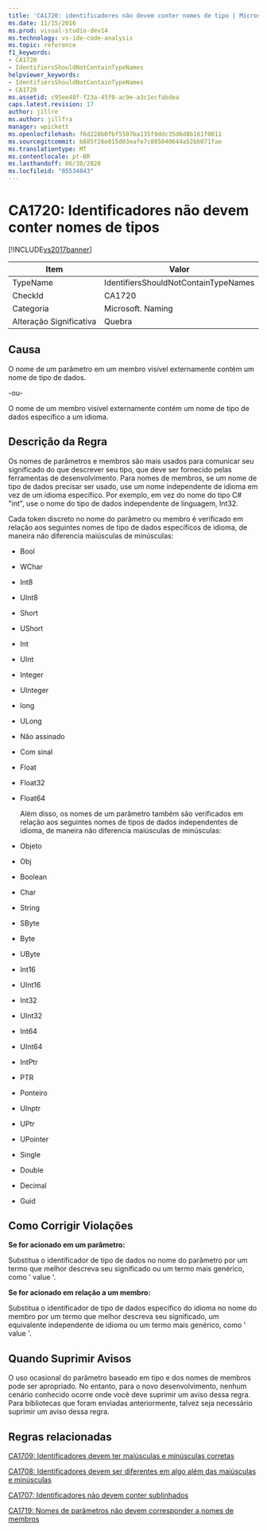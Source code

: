 ```yaml
---
title: 'CA1720: identificadores não devem conter nomes de tipo | Microsoft Docs'
ms.date: 11/15/2016
ms.prod: visual-studio-dev14
ms.technology: vs-ide-code-analysis
ms.topic: reference
f1_keywords:
- CA1720
- IdentifiersShouldNotContainTypeNames
helpviewer_keywords:
- IdentifiersShouldNotContainTypeNames
- CA1720
ms.assetid: c95ee48f-f23a-45f0-ac9e-a3c1ecfabdea
caps.latest.revision: 17
author: jillre
ms.author: jillfra
manager: wpickett
ms.openlocfilehash: f6d228b0fbf5507ba135f9ddc35d6d8b161f0011
ms.sourcegitcommit: b885f26e015d03eafe7c885040644a52bb071fae
ms.translationtype: MT
ms.contentlocale: pt-BR
ms.lasthandoff: 06/30/2020
ms.locfileid: "85534843"
---
```

# <a name="ca1720-identifiers-should-not-contain-type-names"></a>CA1720: Identificadores não devem conter nomes de tipos
[!INCLUDE[vs2017banner](../includes/vs2017banner.md)]

|Item|Valor|
|-|-|
|TypeName|IdentifiersShouldNotContainTypeNames|
|CheckId|CA1720|
|Categoria|Microsoft. Naming|
|Alteração Significativa|Quebra|

## <a name="cause"></a>Causa
 O nome de um parâmetro em um membro visível externamente contém um nome de tipo de dados.

 -ou-

 O nome de um membro visível externamente contém um nome de tipo de dados específico a um idioma.

## <a name="rule-description"></a>Descrição da Regra
 Os nomes de parâmetros e membros são mais usados para comunicar seu significado do que descrever seu tipo, que deve ser fornecido pelas ferramentas de desenvolvimento. Para nomes de membros, se um nome de tipo de dados precisar ser usado, use um nome independente de idioma em vez de um idioma específico. Por exemplo, em vez do nome do tipo C# "int", use o nome do tipo de dados independente de linguagem, Int32.

 Cada token discreto no nome do parâmetro ou membro é verificado em relação aos seguintes nomes de tipo de dados específicos de idioma, de maneira não diferencia maiúsculas de minúsculas:

- Bool

- WChar

- Int8

- UInt8

- Short

- UShort

- Int

- UInt

- Integer

- UInteger

- long

- ULong

- Não assinado

- Com sinal

- Float

- Float32

- Float64

  Além disso, os nomes de um parâmetro também são verificados em relação aos seguintes nomes de tipos de dados independentes de idioma, de maneira não diferencia maiúsculas de minúsculas:

- Objeto

- Obj

- Boolean

- Char

- String

- SByte

- Byte

- UByte

- Int16

- UInt16

- Int32

- UInt32

- Int64

- UInt64

- IntPtr

- PTR

- Ponteiro

- UInptr

- UPtr

- UPointer

- Single

- Double

- Decimal

- Guid

## <a name="how-to-fix-violations"></a>Como Corrigir Violações
 **Se for acionado em um parâmetro:**

 Substitua o identificador de tipo de dados no nome do parâmetro por um termo que melhor descreva seu significado ou um termo mais genérico, como ' value '.

 **Se for acionado em relação a um membro:**

 Substitua o identificador de tipo de dados específico do idioma no nome do membro por um termo que melhor descreva seu significado, um equivalente independente de idioma ou um termo mais genérico, como ' value '.

## <a name="when-to-suppress-warnings"></a>Quando Suprimir Avisos
 O uso ocasional do parâmetro baseado em tipo e dos nomes de membros pode ser apropriado. No entanto, para o novo desenvolvimento, nenhum cenário conhecido ocorre onde você deve suprimir um aviso dessa regra. Para bibliotecas que foram enviadas anteriormente, talvez seja necessário suprimir um aviso dessa regra.

## <a name="related-rules"></a>Regras relacionadas
 [CA1709: Identificadores devem ter maiúsculas e minúsculas corretas](../code-quality/ca1709-identifiers-should-be-cased-correctly.md)

 [CA1708: Identificadores devem ser diferentes em algo além das maiúsculas e minúsculas](../code-quality/ca1708-identifiers-should-differ-by-more-than-case.md)

 [CA1707: Identificadores não devem conter sublinhados](../code-quality/ca1707-identifiers-should-not-contain-underscores.md)

 [CA1719: Nomes de parâmetros não devem corresponder a nomes de membros](../code-quality/ca1719-parameter-names-should-not-match-member-names.md)

